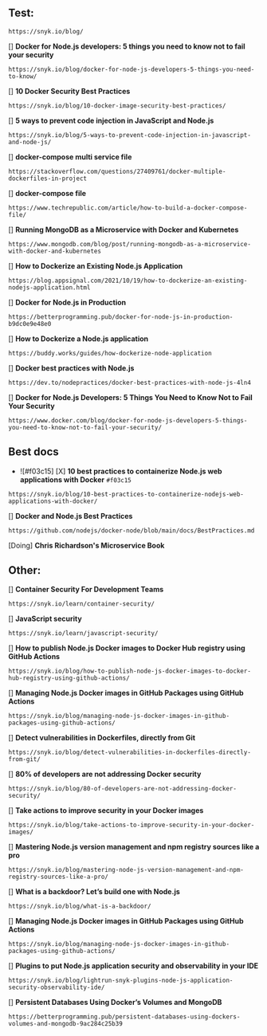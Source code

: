## Test:

```
https://snyk.io/blog/
```

[] **Docker for Node.js developers: 5 things you need to know not to fail your security**
```
https://snyk.io/blog/docker-for-node-js-developers-5-things-you-need-to-know/
```

[] **10 Docker Security Best Practices**
```
https://snyk.io/blog/10-docker-image-security-best-practices/
```

[] **5 ways to prevent code injection in JavaScript and Node.js**
```
https://snyk.io/blog/5-ways-to-prevent-code-injection-in-javascript-and-node-js/
```


[] **docker-compose multi service file**
```
https://stackoverflow.com/questions/27409761/docker-multiple-dockerfiles-in-project
```

[] **docker-compose file**
```
https://www.techrepublic.com/article/how-to-build-a-docker-compose-file/
```


[] **Running MongoDB as a Microservice with Docker and Kubernetes**
```
https://www.mongodb.com/blog/post/running-mongodb-as-a-microservice-with-docker-and-kubernetes
```

[] **How to Dockerize an Existing Node.js Application**
```
https://blog.appsignal.com/2021/10/19/how-to-dockerize-an-existing-nodejs-application.html
```

[] **Docker for Node.js in Production**
```
https://betterprogramming.pub/docker-for-node-js-in-production-b9dc0e9e48e0
```


[] **How to Dockerize a Node.js application**
```
https://buddy.works/guides/how-dockerize-node-application
```

[] **Docker best practices with Node.js**
```
https://dev.to/nodepractices/docker-best-practices-with-node-js-4ln4
```

[] **Docker for Node.js Developers: 5 Things You Need to Know Not to Fail Your Security**
```
https://www.docker.com/blog/docker-for-node-js-developers-5-things-you-need-to-know-not-to-fail-your-security/
```

## Best docs

- ![#f03c15] [X] **10 best practices to containerize Node.js web applications with Docker** `#f03c15`
```
https://snyk.io/blog/10-best-practices-to-containerize-nodejs-web-applications-with-docker/
```

[] **Docker and Node.js Best Practices**
```
https://github.com/nodejs/docker-node/blob/main/docs/BestPractices.md
```
[Doing] **Chris Richardson's Microservice Book**

## Other:

[] **Container Security For Development Teams**
```
https://snyk.io/learn/container-security/
```

[] **JavaScript security**
```
https://snyk.io/learn/javascript-security/
```


[] **How to publish Node.js Docker images to Docker Hub registry using GitHub Actions**
```
https://snyk.io/blog/how-to-publish-node-js-docker-images-to-docker-hub-registry-using-github-actions/
```

[] **Managing Node.js Docker images in GitHub Packages using GitHub Actions**
```
https://snyk.io/blog/managing-node-js-docker-images-in-github-packages-using-github-actions/
```

[] **Detect vulnerabilities in Dockerfiles, directly from Git**
```
https://snyk.io/blog/detect-vulnerabilities-in-dockerfiles-directly-from-git/
```

[] **80% of developers are not addressing Docker security**
```
https://snyk.io/blog/80-of-developers-are-not-addressing-docker-security/
```

[] **Take actions to improve security in your Docker images**
```
https://snyk.io/blog/take-actions-to-improve-security-in-your-docker-images/
```

[] **Mastering Node.js version management and npm registry sources like a pro**
```
https://snyk.io/blog/mastering-node-js-version-management-and-npm-registry-sources-like-a-pro/
```

[] **What is a backdoor? Let’s build one with Node.js**
```
https://snyk.io/blog/what-is-a-backdoor/
```

[] **Managing Node.js Docker images in GitHub Packages using GitHub Actions**
```
https://snyk.io/blog/managing-node-js-docker-images-in-github-packages-using-github-actions/
```

[] **Plugins to put Node.js application security and observability in your IDE**
```
https://snyk.io/blog/lightrun-snyk-plugins-node-js-application-security-observability-ide/
```

[] **Persistent Databases Using Docker’s Volumes and MongoDB**
```
https://betterprogramming.pub/persistent-databases-using-dockers-volumes-and-mongodb-9ac284c25b39
```